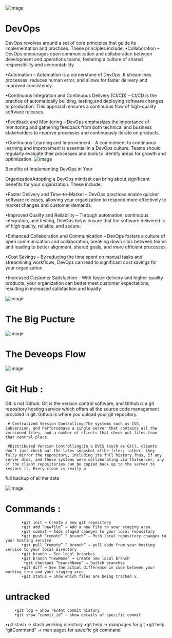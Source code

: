 
  ![image](https://github.com/user-attachments/assets/a03c6ece-eab6-46c0-adcc-a61102a2872d)
# DevOps
DevOps revolves around a set of core principles that guide its implementation and practices. These principles
include:
•Collaboration – DevOps encourages open communication and collaboration between development and operations
teams, fostering a culture of shared responsibility and accountability.

•Automation – Automation is a cornerstone of DevOps. It streamlines processes, reduces human error, and allows for
faster delivery and improved consistency.

•Continuous Integration and Continuous Delivery (CI/CD) – CI/CD is the practice of automatically building, testing,and deploying software changes to production. This approach ensures a continuous flow of high-quality software releases.

•Feedback and Monitoring – DevOps emphasizes the importance of monitoring and gathering feedback from both technical and business stakeholders to improve processes and continuously iterate on products.

•Continuous Learning and Improvement – A commitment to continuous learning and improvement is essential in a DevOps culture. Teams should regularly evaluate their processes and tools to identify areas for growth and optimization. 
![image](https://github.com/user-attachments/assets/f9ced725-cc56-4bcb-90f4-8a98c7d8a9b4)

Benefits of Implementing DevOps in Your

OrganizationAdopting a DevOps mindset can bring about significant benefits for your organization. These include:

•Faster Delivery and Time-to-Market – DevOps practices enable quicker software releases, allowing your organization to respond more effectively to market changes and customer demands.

•Improved Quality and Reliability – Through automation, continuous integration, and testing, DevOps helps ensure that the software delivered is of high quality, reliable, and secure.

•Enhanced Collaboration and Communication – DevOps fosters a culture of open communication and collaboration, breaking down silos between teams and leading to better alignment, shared goals, and more efficient processes.

•Cost Savings – By reducing the time spent on manual tasks and streamlining workflows, DevOps can lead to significant cost savings for your organization.

•Increased Customer Satisfaction – With faster delivery and higher-quality products, your organization can better meet customer expectations, resulting in increased satisfaction and loyalty

![image](https://github.com/user-attachments/assets/c829ed0f-01db-4f6e-8001-26f193aa2080)

# The Big Pucture
![image](https://github.com/user-attachments/assets/f86c687f-81a6-40d3-a8ac-8871f48114ce)

# The Deveops Flow 
 ![image](https://github.com/user-attachments/assets/610d3fe5-f596-40a8-92cf-eee17bf5a851)

 # Git Hub :
Git is not Github. Git is the version control software, and
Github is a git repository hosting service which offers all
the source code management provided in git. Github is
where you upload your git repository.

     # Centralized Version Controlling:The systems such as CVS, Subversion, and Perforcehave a single server that contains all the versioned files, and a number of clients that check out files from that central place.
     
     #Distributed Version Controlling:In a DVCS (such as Git), clients don’t just check out the lates snapshot ofthe files; rather, they fully mirror the repository, including its full history.Thus, if any server dies, and these systems were collaborating via thatserver, any of the client repositories can be copied back up to the server to restore it. Every clone is really a 
full backup of all the data

![image](https://github.com/user-attachments/assets/4bf8f8c4-c0e7-48cb-8d9a-0d4620f4ed5a)

# Commands :
           •git init → Create a new git repository
           •git add “newfile” → Add a new file to your staging area
           •git commit → Adds staged changes to your local repository
           •git push “remote” “ branch” → Push local repository changes to your hosting service
           •git pull “remote” “ branch” → pull code from your hosting service to your local directory
           •git branch → See local branches
           •git branch “newName” → Create new local branch
            •git checkout “branchName” → Switch branches
           •git diff → See the actual difference in code between your working tree and your staging area
           •git status → Show which files are being tracked v.
# untracked
        •git log → Show recent commit history
        •git show “commit_id” → show details of specific commit
•git stash → stash working directory
•git help → manpages for git
•git help “gitCommand” → man pages for specific git
command
